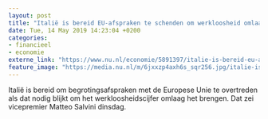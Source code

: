 ```yaml
---
layout: post
title: "Italië is bereid EU-afspraken te schenden om werkloosheid omlaag te krijgen"
date: Tue, 14 May 2019 14:23:04 +0200
categories: 
- financieel 
- economie 
externe_link: "https://www.nu.nl/economie/5891397/italie-is-bereid-eu-afspraken-te-schenden-om-werkloosheid-omlaag-te-krijgen.html"
feature_image: "https://media.nu.nl/m/6jxxzp4axh6s_sqr256.jpg/italie-is-bereid-eu-afspraken-te-schenden-om-werkloosheid-omlaag-te-krijgen.jpg"
---
```


Italië is bereid om begrotingsafspraken met de Europese Unie te overtreden als dat nodig blijkt om het werkloosheidscijfer omlaag het brengen. Dat zei vicepremier Matteo Salvini dinsdag.
